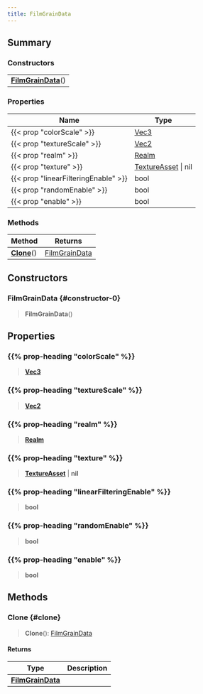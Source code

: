 ```yaml
---
title: FilmGrainData
---
```


## Summary

### Constructors

|  |
| --- |
| **[FilmGrainData](#constructor-0)**() |

### Properties

| Name | Type |
| ---- | ---- |
| {{< prop "colorScale" >}} | [Vec3](/vext/ref/shared/type/vec3) |
| {{< prop "textureScale" >}} | [Vec2](/vext/ref/shared/type/vec2) |
| {{< prop "realm" >}} | [Realm](/vext/ref/fb/realm) |
| {{< prop "texture" >}} | [TextureAsset](/vext/ref/fb/textureasset) \| nil |
| {{< prop "linearFilteringEnable" >}} | bool |
| {{< prop "randomEnable" >}} | bool |
| {{< prop "enable" >}} | bool |

### Methods

| Method | Returns |
| ------ | ------- |
| **[Clone](#clone)**() | [FilmGrainData](/vext/ref/client/type/filmgraindata) |

## Constructors

### FilmGrainData {#constructor-0}

> **FilmGrainData**()

## Properties

### {{% prop-heading "colorScale" %}}

> **[Vec3](/vext/ref/shared/type/vec3)**

### {{% prop-heading "textureScale" %}}

> **[Vec2](/vext/ref/shared/type/vec2)**

### {{% prop-heading "realm" %}}

> **[Realm](/vext/ref/fb/realm)**

### {{% prop-heading "texture" %}}

> **[TextureAsset](/vext/ref/fb/textureasset)** \| **nil**

### {{% prop-heading "linearFilteringEnable" %}}

> **bool**

### {{% prop-heading "randomEnable" %}}

> **bool**

### {{% prop-heading "enable" %}}

> **bool**

## Methods

### Clone {#clone}

> **Clone**(): [FilmGrainData](/vext/ref/client/type/filmgraindata)

#### Returns

| Type | Description |
| ---- | ----------- |
| **[FilmGrainData](/vext/ref/client/type/filmgraindata)** |  |


